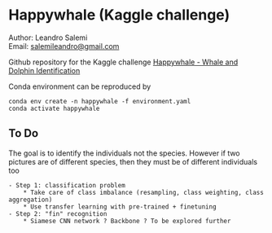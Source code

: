 # Happywhale  (Kaggle challenge)
Author: Leandro Salemi <br>
Email: <salemileandro@gmail.com>

Github repository for the Kaggle challenge [Happywhale - Whale and Dolphin Identification
](https://www.kaggle.com/c/happy-whale-and-dolphin/overview)

Conda environment can be reproduced by 

    conda env create -n happywhale -f environment.yaml
    conda activate happywhale


## To Do
The goal is to identify the individuals not the species.
However if two pictures are of different species, then they must be of different
individuals too

    - Step 1: classification problem
        * Take care of class imbalance (resampling, class weighting, class aggregation)
        * Use transfer learning with pre-trained + finetuning
    - Step 2: "fin" recognition
        * Siamese CNN network ? Backbone ? To be explored further